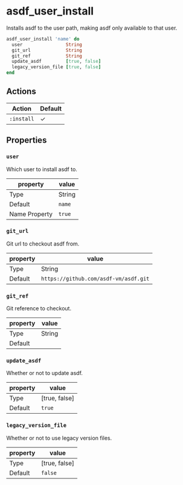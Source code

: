 # asdf_user_install

Installs asdf to the user path, making asdf only available to that user.

```ruby
asdf_user_install 'name' do
  user                String
  git_url             String
  git_ref             String
  update_asdf         [true, false]
  legacy_version_file [true, false]
end
```

## Actions

| Action     | Default  |
| ---------- | -------- |
| `:install` | &#x2713; |

## Properties

### `user`

Which user to install asdf to.

| property      | value  |
| ------------- | ------ |
| Type          | String |
| Default       | `name` |
| Name Property | `true` |

### `git_url`

Git url to checkout asdf from.

| property| value                                 |
| ------- | ------------------------------------- |
| Type    | String                                |
| Default | `https://github.com/asdf-vm/asdf.git` |

### `git_ref`

Git reference to checkout.

| property| value  |
| ------- | ------ |
| Type    | String |
| Default |        |

### `update_asdf`

Whether or not to update asdf.

| property | value         |
| -------- | ------------- |
| Type     | [true, false] |
| Default  | `true`        |

### `legacy_version_file`

Whether or not to use legacy version files.

| property | value         |
| -------- | ------------- |
| Type     | [true, false] |
| Default  | `false`       |
